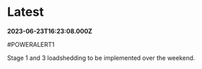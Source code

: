 # Latest

**2023-06-23T16:23:08.000Z**

\#POWERALERT1

Stage 1 and 3 loadshedding to be implemented over the weekend.
